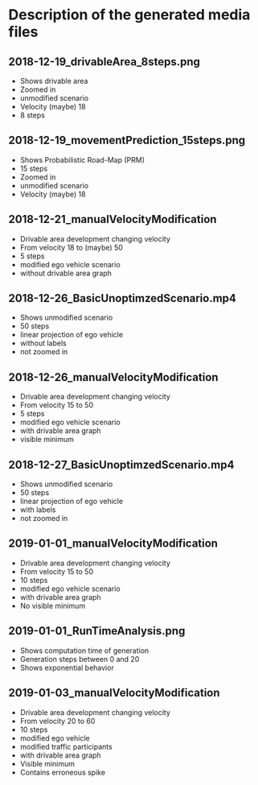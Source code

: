 # Description of the generated media files

## 2018-12-19\_drivableArea\_8steps.png
 - Shows drivable area
 - Zoomed in
 - unmodified scenario
 - Velocity (maybe) 18
 - 8 steps

## 2018-12-19\_movementPrediction\_15steps.png
 - Shows Probabilistic Road-Map (PRM)
 - 15 steps
 - Zoomed in
 - unmodified scenario
 - Velocity (maybe) 18

## 2018-12-21\_manualVelocityModification
 - Drivable area development changing velocity
 - From velocity 18 to (maybe) 50
 - 5 steps
 - modified ego vehicle scenario
 - without drivable area graph

## 2018-12-26\_BasicUnoptimzedScenario.mp4
 - Shows unmodified scenario
 - 50 steps
 - linear projection of ego vehicle
 - without labels
 - not zoomed in

## 2018-12-26\_manualVelocityModification
 - Drivable area development changing velocity
 - From velocity 15 to 50
 - 5 steps
 - modified ego vehicle scenario
 - with drivable area graph
 - visible minimum

## 2018-12-27\_BasicUnoptimzedScenario.mp4
 - Shows unmodified scenario
 - 50 steps
 - linear projection of ego vehicle
 - with labels
 - not zoomed in

## 2019-01-01\_manualVelocityModification
 - Drivable area development changing velocity
 - From velocity 15 to 50
 - 10 steps
 - modified ego vehicle scenario
 - with drivable area graph
 - No visible minimum

## 2019-01-01\_RunTimeAnalysis.png
 - Shows computation time of generation
 - Generation steps between 0 and 20
 - Shows exponential behavior

## 2019-01-03\_manualVelocityModification
 - Drivable area development changing velocity
 - From velocity 20 to 60
 - 10 steps
 - modified ego vehicle
 - modified traffic participants
 - with drivable area graph
 - Visible minimum
 - Contains erroneous spike

